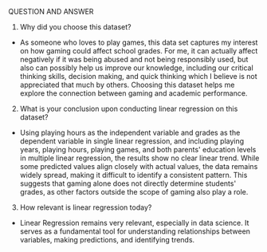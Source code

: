 QUESTION AND ANSWER

1. Why did you choose this dataset?

-  As someone who loves to play games, this data set captures my interest on how gaming could affect school grades. For me, it can actually affect negatively if it was being abused and not being responsibly used, but also can possibly help us improve our knowledge, including our critical thinking skills, decision making, and quick thinking which I believe is not appreciated that much by others. Choosing this dataset helps me explore the connection between gaming and academic performance.

2. What is your conclusion upon conducting linear regression on this dataset?

-  Using playing hours as the independent variable and grades as the dependent variable in single linear regression, and including playing years, playing hours, playing games, and both parents' education levels in multiple linear regression, the results show no clear linear trend. While some predicted values align closely with actual values, the data remains widely spread, making it difficult to identify a consistent pattern. This suggests that gaming alone does not directly determine students' grades, as other factors outside the scope of gaming also play a role.

3. How relevant is linear regression today?

-  Linear Regression remains very relevant, especially in data science. It serves as a fundamental tool for understanding relationships between variables, making predictions, and identifying trends.